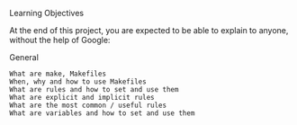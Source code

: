 Learning Objectives

At the end of this project, you are expected to be able to explain to anyone, without the help of Google:

General
	
	What are make, Makefiles
	When, why and how to use Makefiles
	What are rules and how to set and use them
	What are explicit and implicit rules
	What are the most common / useful rules
	What are variables and how to set and use them

